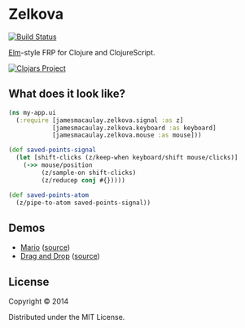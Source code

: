 # Zelkova

[![Build Status](https://travis-ci.org/jamesmacaulay/zelkova.svg)](https://travis-ci.org/jamesmacaulay/zelkova)

[Elm](http://elm-lang.org/)-style FRP for Clojure and ClojureScript.

[![Clojars Project](http://clojars.org/jamesmacaulay/zelkova/latest-version.svg)](http://clojars.org/jamesmacaulay/zelkova)

## What does it look like?

```clojure
(ns my-app.ui
  (:require [jamesmacaulay.zelkova.signal :as z]
            [jamesmacaulay.zelkova.keyboard :as keyboard]
            [jamesmacaulay.zelkova.mouse :as mouse]))

(def saved-points-signal
  (let [shift-clicks (z/keep-when keyboard/shift mouse/clicks)]
    (->> mouse/position
         (z/sample-on shift-clicks)
         (z/reducep conj #{}))))

(def saved-points-atom
  (z/pipe-to-atom saved-points-signal))
```

## Demos

* [Mario](http://jamesmacaulay.github.io/zelkova/examples/mario/) ([source](https://github.com/jamesmacaulay/zelkova/blob/gh-pages/examples/mario/src/mario/core.cljs))
* [Drag and Drop](http://jamesmacaulay.github.io/zelkova/examples/drag-and-drop/) ([source](https://github.com/jamesmacaulay/zelkova/blob/gh-pages/examples/drag-and-drop/src/drag_and_drop/core.cljs))

## License

Copyright © 2014

Distributed under the MIT License.
